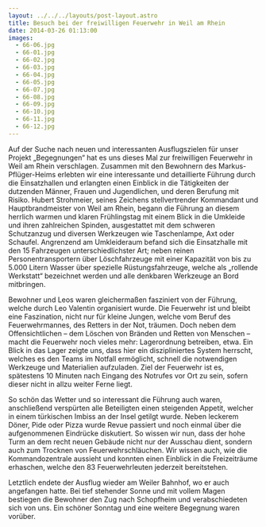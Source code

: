 ```yaml
---
layout: ../../../layouts/post-layout.astro
title: Besuch bei der freiwilligen Feuerwehr in Weil am Rhein
date: 2014-03-26 01:13:00
images:
  - 66-06.jpg
  - 66-01.jpg
  - 66-02.jpg
  - 66-03.jpg
  - 66-04.jpg
  - 66-05.jpg
  - 66-07.jpg
  - 66-08.jpg
  - 66-09.jpg
  - 66-10.jpg
  - 66-11.jpg
  - 66-12.jpg
---
```


Auf der Suche nach neuen und interessanten Ausflugszielen für unser Projekt „Begegnungen“ hat es uns dieses Mal zur freiwilligen Feuerwehr in Weil am Rhein verschlagen. Zusammen mit den Bewohnern des Markus-Pflüger-Heims erlebten wir eine interessante und detaillierte Führung durch die Einsatzhallen und erlangten einen Einblick in die Tätigkeiten der dutzenden Männer, Frauen und Jugendlichen, und deren Berufung mit Risiko.
Hubert Strohmeier, seines Zeichens stellvertrender Kommandant und Hauptbrandmeister von Weil am Rhein, begann die Führung an diesem herrlich warmen und klaren Frühlingstag mit einem Blick in die Umkleide und ihren zahlreichen Spinden, ausgestattet mit dem schweren Schutzanzug und diversen Werkzeugen wie Taschenlampe, Axt oder Schaufel. Angrenzend am Umkleideraum befand sich die Einsatzhalle mit den 15 Fahrzeugen unterschiedlichster Art; neben reinen Personentransportern über Löschfahrzeuge mit einer Kapazität von bis zu 5.000 Litern Wasser über spezielle Rüstungsfahrzeuge, welche als „rollende Werkstatt“ bezeichnet werden und alle denkbaren Werkzeuge an Bord mitbringen.

Bewohner und Leos waren gleichermaßen fasziniert von der Führung, welche durch Leo Valentin organisiert wurde. Die Feuerwehr ist und bleibt eine Faszination, nicht nur für kleine Jungen, welche vom Beruf des Feuerwehrmannes, des Retters in der Not, träumen. Doch neben dem Offensichtlichen – dem Löschen von Bränden und Retten von Menschen – macht die Feuerwehr noch vieles mehr: Lagerordnung betreiben, etwa. Ein Blick in das Lager zeigte uns, dass hier ein diszipliniertes System herrscht, welches es den Teams im Notfall ermöglicht, schnell die notwendigen Werkzeuge und Materialien aufzuladen. Ziel der Feuerwehr ist es, spätestens 10 Minuten nach Eingang des Notrufes vor Ort zu sein, sofern dieser nicht in allzu weiter Ferne liegt.

So schön das Wetter und so interessant die Führung auch waren, anschließend verspürten alle Beteiligten einen steigenden Appetit, welcher in einem türkischen Imbiss an der Insel getilgt wurde. Neben leckerem Döner, Pide oder Pizza wurde Revue passiert und noch einmal über die aufgenommenen Eindrücke diskutiert. So wissen wir nun, dass der hohe Turm an dem recht neuen Gebäude nicht nur der Ausschau dient, sondern auch zum Trocknen von Feuerwehrschläuchen. Wir wissen auch, wie die Kommandozentrale aussieht und konnten einen Einblick in die Freizeiträume erhaschen, welche den 83 Feuerwehrleuten jederzeit bereitstehen.

Letztlich endete der Ausflug wieder am Weiler Bahnhof, wo er auch angefangen hatte. Bei tief stehender Sonne und mit vollem Magen bestiegen die Bewohner den Zug nach Schopfheim und verabschiedeten sich von uns. Ein schöner Sonntag und eine weitere Begegnung waren vorüber.
